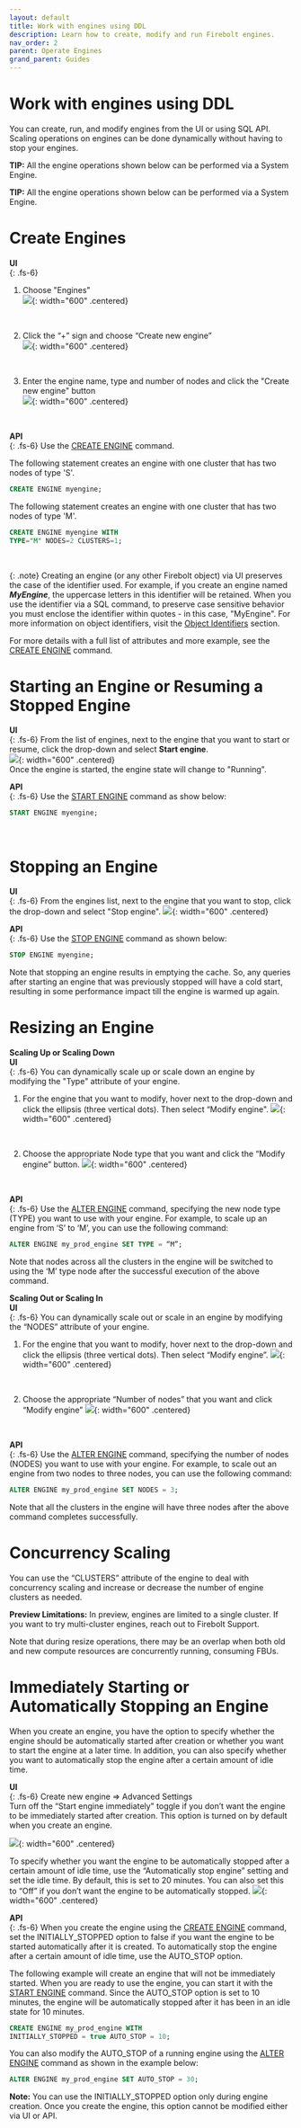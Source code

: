 ```yaml
---
layout: default
title: Work with engines using DDL
description: Learn how to create, modify and run Firebolt engines.
nav_order: 2
parent: Operate Engines
grand_parent: Guides
---
```

# Work with engines using DDL

You can create, run, and modify engines from the UI or using SQL API. Scaling operations on engines can be done dynamically without having to stop your engines. 

**TIP:** All the engine operations shown below can be performed via a System Engine.

**TIP:** All the engine operations shown below can be performed via a System Engine.

# Create Engines
**UI** <br /> 
{: .fs-6}
1. Choose "Engines" <br />
![](../../assets/images/Engines_Section.png){: width="600" .centered}
 <br /> 

2. Click the “+” sign and choose “Create new engine” <br />
![](../../assets/images/Engine_Create_Popup.png){: width="600" .centered}
 <br /> 

3. Enter the engine name, type and number of nodes and click the "Create new engine" button <br />
![](../../assets/images/Create_Engine_Dialog.png){: width="600" .centered}
 <br />  

**API** <br /> 
{: .fs-6}
Use the [CREATE ENGINE](../../sql_reference/commands/engines/create-engine.md) command. <br />

The following statement creates an engine with one cluster that has two nodes of type 'S'.
```sql
CREATE ENGINE myengine;
```  

The following statement creates an engine with one cluster that has two nodes of type 'M'.

```sql
CREATE ENGINE myengine WITH
TYPE="M" NODES=2 CLUSTERS=1;
```  
<br />

{: .note}
Creating an engine (or any other Firebolt object) via UI preserves the case of the identifier used. For example, if you create an engine named ***MyEngine***, the uppercase letters in this identifier will be retained. When you use the identifier via a SQL command, to preserve case sensitive behavior you must enclose the identifier within quotes - in this case, "MyEngine". For more information on object identifiers, visit the [Object Identifiers](../../Reference/object-identifiers.md) section.


For more details with a full list of attributes and more example, see the [CREATE ENGINE](../../sql_reference/commands/engines/create-engine.md) command.
<br />

# Starting an Engine or Resuming a Stopped Engine
**UI** <br />
{: .fs-6}
From the list of engines, next to the engine that you want to start or resume, click the drop-down and select **Start engine**. <br />
![](../../assets/images/Start_Engine.png){: width="600" .centered}
 <br /> 
Once the engine is started, the engine state will change to "Running".

**API** <br />
{: .fs-6}
Use the [START ENGINE](../../sql_reference/commands/engines/start-engine.md) command as show below:

```sql
START ENGINE myengine;
```  
<br />


# Stopping an Engine
**UI** <br />
{: .fs-6}
From the engines list, next to the engine that you want to stop, click the drop-down and select "Stop engine".
![](../../assets/images/Stop_Engine.png){: width="600" .centered}
 <br /> 

**API** <br />
{: .fs-6}
Use the [STOP ENGINE](../../sql_reference/commands/engines/stop-engine.md) command as shown below:

```sql
STOP ENGINE myengine;
```  
Note that stopping an engine results in emptying the cache. So, any queries after starting an engine that was previously stopped will have a cold start, resulting in some performance impact till the engine is warmed up again. 
<br />

# Resizing an Engine
**Scaling Up or Scaling Down** <br /> 
**UI** <br />
{: .fs-6}
You can dynamically scale up or scale down an engine by modifying the "Type" attribute of your engine. <br />
1. For the engine that you want to modify, hover next to the drop-down and click the ellipsis (three vertical dots). Then select “Modify engine".
![](../../assets/images/Alter_Engine_Popup.png){: width="600" .centered}
 <br /> 

2. Choose the appropriate Node type that you want and click the “Modify engine” button.
![](../../assets/images/Modify_Engine_Type.png){: width="600" .centered}
 <br /> 

**API** <br />
{: .fs-6}
Use the [ALTER ENGINE](../../sql_reference/commands/engines/alter-engine.md) command, specifying the new node type (TYPE)  you want to use with your engine. For example, to scale up an engine from ‘S’ to ‘M’, you can use the following command:

```sql
ALTER ENGINE my_prod_engine SET TYPE = “M”;
```

Note that nodes across all the clusters in the engine will be switched to using the ‘M’ type node after the successful execution of the above command.


**Scaling Out or Scaling In** <br />
**UI** <br />
{: .fs-6}
You can dynamically scale out or scale in an engine by modifying the “NODES” attribute of your engine. <br />
1. For the engine that you want to modify, hover next to the drop-down and click the ellipsis (three vertical dots). Then select “Modify engine”.
![](../../assets/images/Alter_Engine_Popup.png){: width="600" .centered}
 <br /> 

2. Choose the appropriate “Number of nodes”  that you want and click “Modify engine”
![](../../assets/images/Scale_Out_Engine.png){: width="600" .centered}
 <br /> 

 **API** <br />
 {: .fs-6}
 Use the [ALTER ENGINE](../../sql_reference/commands/engines/alter-engine.md) command, specifying the number of nodes (NODES) you want to use with your engine. For example, to scale out an engine from two nodes to three nodes, you can use the following command: 

```sql
ALTER ENGINE my_prod_engine SET NODES = 3;
```

Note that all the clusters in the engine will have three nodes after the above command completes successfully.

# Concurrency Scaling
You can use the “CLUSTERS” attribute of the engine to deal with concurrency scaling and increase or decrease the number of engine clusters as needed.

**Preview Limitations:** In preview, engines are limited to a single cluster. If you want to try multi-cluster engines, reach out to Firebolt Support.

Note that during resize operations, there may be an overlap when both old and new compute resources are concurrently running, consuming FBUs.


# Immediately Starting or Automatically Stopping an Engine
When you create an engine, you have the option to specify whether the engine should be automatically started after creation or whether you want to start the engine at a later time. In addition, you can also specify whether you want to automatically stop the engine after a certain amount of idle time. <br />

**UI** <br />
{: .fs-6}
Create new engine => Advanced Settings <br />
Turn off the “Start engine immediately" toggle if you don’t want the engine to be immediately started after creation. This option is turned on by default when you create an engine. 

![](../../assets/images/Engine_Initially_Stopped.png){: width="600" .centered}
 <br /> 

 To specify whether you want the engine to be automatically stopped after a certain amount of idle time, use the “Automatically stop engine” setting and set the idle time. By default, this is set to 20 minutes. You can also set this to “Off” if you don’t want the engine to be automatically stopped.
![](../../assets/images/Engine_Auto_Stop.png){: width="600" .centered}
 <br /> 

 **API** <br />
 {: .fs-6}
 When you create the engine using the [CREATE ENGINE](../../sql_reference/commands/engines/create-engine.md) command, set the INITIALLY_STOPPED option to false if you want the engine to be started automatically after it is created.  To automatically stop the engine after a certain amount of idle time, use the AUTO_STOP option.

 The following example will create an engine that will not be immediately started. When you are ready to use the engine, you can start it with the [START ENGINE](../../sql_reference/commands/engines/start-engine.md) command. Since the AUTO_STOP option is set to 10 minutes, the engine will be automatically stopped after it has been in an idle state for 10 minutes.
 
 ```sql
CREATE ENGINE my_prod_engine WITH 
INITIALLY_STOPPED = true AUTO_STOP = 10;
```

You can also modify the AUTO_STOP of a running engine using the [ALTER ENGINE](../../sql_reference/commands/engines/alter-engine.md) command as shown in the example below:

```sql
ALTER ENGINE my_prod_engine SET AUTO_STOP = 30;
```

 **Note:** You can use the INITIALLY_STOPPED option only during engine creation. Once you create the engine, this option cannot be modified either via UI or API.


















